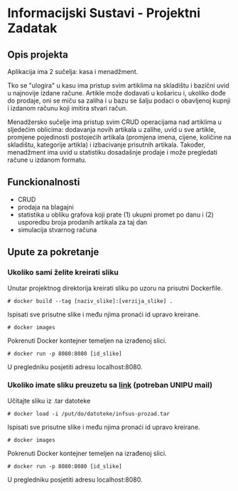 # Informacijski Sustavi - Projektni Zadatak

## Opis projekta

Aplikacija ima 2 sučelja: kasa i menadžment.

Tko se "ulogira" u kasu ima pristup svim artiklima na skladištu i bazični uvid u najnovije izdane račune. 
Artikle može dodavati u košaricu i, ukoliko dođe do prodaje, oni se miču sa zaliha i 
u bazu se šalju podaci o obavljenoj kupnji i izdanom računu koji imitira stvari račun.

Menadžersko sučelje ima pristup svim CRUD operacijama nad artiklima u sljedećim oblicima: dodavanja novih artikala u zalihe, 
uvid u sve artikle, promjene pojedinosti postojećih artikala (promjena imena, cijene, količine na skladištu, kategorije artikla) i 
izbacivanje prisutnih artikala. Također, menadžment ima uvid u statistiku dosadašnje prodaje i može pregledati račune u izdanom formatu.

## Funckionalnosti
- CRUD
- prodaja na blagajni
- statistika u obliku grafova koji prate (1) ukupni promet po danu i (2) usporedbu broja prodanih artikala za taj dan
- simulacija stvarnog računa

## Upute za pokretanje

### Ukoliko sami želite kreirati sliku

Unutar projektnog direktorija kreirati sliku po uzoru na prisutni Dockerfile.

```
# docker build --tag [naziv_slike]:[verzija_slike] .
```

Ispisati sve prisutne slike i među njima pronaći id upravo kreirane.

```
# docker images
```

Pokrenuti Docker kontejner temeljen na izrađenoj slici.

```
# docker run -p 8080:8080 [id_slike]
```

U pregledniku posjetiti adresu localhost:8080.


### Ukoliko imate sliku preuzetu sa [link](https://drive.google.com/file/d/1moXfYTdMgYC71_9uui9u8aDAT6bvByT3/view?usp=sharing) (potreban UNIPU mail)

Učitajte sliku iz .tar datoteke

```
# docker load -i /put/do/datoteke/infsus-prozad.tar
```

Ispisati sve prisutne slike i među njima pronaći id upravo kreirane.

```
# docker images
```

Pokrenuti Docker kontejner temeljen na izrađenoj slici.

```
# docker run -p 8080:8080 [id_slike]
```

U pregledniku posjetiti adresu localhost:8080.
